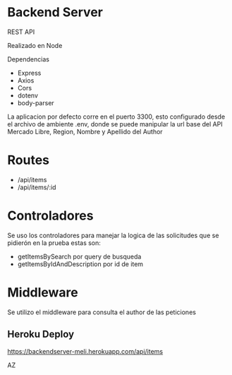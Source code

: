﻿# Backend Server 
 
 REST API
 
 Realizado en Node
 
 Dependencias
 
 * Express
 * Axios
 * Cors
 * dotenv
 * body-parser
 
 La aplicacion por defecto corre en el puerto 3300, esto configurado desde el archivo de ambiente .env, donde se puede manipular la url base del API Mercado Libre, Region, Nombre y Apellido del Author
 
 # Routes
 
 * /api/items
 * /api/items/:id
 
 # Controladores
 
 Se uso los controladores para manejar la logica de las solicitudes que se pidierón en la prueba estas son:
 
 - getItemsBySearch  por query de busqueda
 - getItemsByIdAndDescription   por id de item
 
 
 # Middleware
 
 Se utilizo el middleware para consulta el author de las peticiones
 
 
 ## Heroku Deploy
 https://backendserver-meli.herokuapp.com/api/items
 

 AZ
